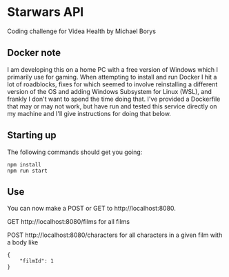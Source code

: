 # Starwars API
Coding challenge for Videa Health by Michael Borys

## Docker note
I am developing this on a home PC with a free version of Windows which I primarily use for gaming. When attempting to install and run Docker I hit a lot of roadblocks, fixes for which seemed to involve reinstalling a different version of the OS and adding Windows Subsystem for Linux (WSL), and frankly I don't want to spend the time doing that. I've provided a Dockerfile that may or may not work, but have run and tested this service directly on my machine and I'll give instructions for doing that below.

## Starting up
The following commands should get you going:

```
npm install
npm run start
```

## Use
You can now make a POST or GET to http://localhost:8080.

GET http://localhost:8080/films for all films

POST http://localhost:8080/characters for all characters in a given film with a body like

```
{
    "filmId": 1
}
```